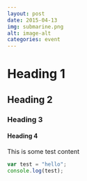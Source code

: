 ```yaml
---
layout: post
date: 2015-04-13
img: submarine.png
alt: image-alt
categories: event
---
```


# Heading 1

## Heading 2

### Heading 3

#### Heading 4

This is some test content

```javascript
var test = "hello";
console.log(test);
```

